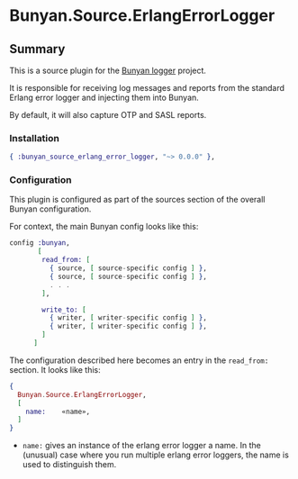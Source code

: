 # Bunyan.Source.ErlangErrorLogger

<!-- bunyan_header -->

## Summary

This is a source plugin for the [Bunyan
logger](https://github.com/bunyan-logger/bunyan) project.

It is responsible for receiving log messages and reports from the
standard Erlang error logger and injecting them into Bunyan.

By default, it will also capture OTP and SASL reports.

### Installation

~~~ elixir
{ :bunyan_source_erlang_error_logger, "~> 0.0.0" },
~~~

### Configuration

This plugin is configured as part of the sources section of the overall
Bunyan configuration.

For context, the main Bunyan config looks like this:

~~~ elixir
config :bunyan,
       [
        read_from: [
          { source, [ source-specific config ] },
          { source, [ source-specific config ] },
          . . .
        ],

        write_to: [
          { writer, [ writer-specific config ] },
          { writer, [ writer-specific config ] },
        ]
      ]
~~~

The configuration described here becomes an entry in the `read_from:`
section. It looks like this:

~~~ elixir
{
  Bunyan.Source.ErlangErrorLogger,
  [
    name:    «name»,
  ]
}
~~~

* `name:` gives an instance of the erlang error logger a name. In the
  (unusual) case where you run multiple erlang error loggers, the name
  is used to distinguish them.
